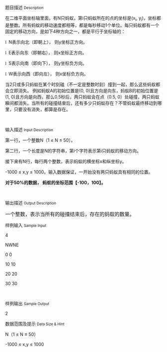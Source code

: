 <div class="panel panel-default">
<div class="area-title">
<span>
题目描述
<small>Description</small>
</span></div>
<div class="panel-body">

<p style=""><span style="">在二维平面坐标轴里面，有N只蚂蚁，第i只蚂蚁所在的点的坐标是(x</span><sub><span style="">i</span></sub><span style="">, y</span><sub><span style="">i</span></sub><span style="">)</span><span style="">，坐标都是整数。所有蚂蚁的移动速度都相等，都是每秒移动1个单位。每只蚂蚁都有一个固定的移动方向，是如下4种方向之一，都是平行于坐标轴的：</span></p><p style=""><span style="font-family: Wingdings;">l<span style="font-family: 'Times New Roman';">  </span></span><span style="">N</span><span style="">表示向北（即朝上）， 则y坐标正方向。</span></p><p style=""><span style="font-family: Wingdings;">l<span style="font-family: 'Times New Roman';">  </span></span><span style="">E</span><span style="">表示向东（即朝右）， 则x坐标正方向。</span></p><p style=""><span style="font-family: Wingdings;">l<span style="font-family: 'Times New Roman';">  </span></span><span style="">S</span><span style="">表示向南（即向下）， 则y坐标负方向。</span></p><p style=""><span style="font-family: Wingdings;">l<span style="font-family: 'Times New Roman';">  </span></span><span style="">W</span><span style="">表示向西（即向左）， 则x坐标负方向。</span></p><p style=""><span style="">当2只或多只蚂蚁在某个时刻碰（不一定是整数时刻）撞到一起，那么这些蚂蚁都会立即消失。 例如蚂蚁A的初始位置是(0, 0)且方向是向东，蚂蚁B的初始位置是(1, 0)且方向是向西，那么0.5秒后，两只蚂蚁会在点（0.5, 0）处碰撞，两只蚂蚁瞬间都消失。当所有的碰撞结束后，还有多少只蚂蚁存在？不管蚂蚁最终移动到哪里，只要没有消失，都算是存在。</span></p><p><br></p>

</div>
</div>

<div class="panel panel-default">
<div class="area-title">
<span>
输入描述
<small>Input Description</small>
</span></div>
<div class="panel-body">
<p style=""><span style="">第一行，一个整数N（1 </span><span style="">≤</span><span style=""> N </span><span style="">≤</span><span style=""> 50</span><span style="">）。</span></p><p style=""><span style="">第二行，一个长度是N的字符串，第i个字符表示第i只蚂蚁的移动方向。</span></p><p style=""><span style="">接下来有N行，每行两个整数，表示蚂蚁的横坐标x和纵坐标y。</span></p><p style=""><span style="">-1000 </span><span style="">≤</span><span style=""> x,y </span><span style="">≤</span><span style=""> 1000</span><span style="">。输入数据保证，一开始没有两只蚂蚁具有相同的位置。</span></p><p><strong><span style="">对于50%的<span style="">数据</span>， 蚂蚁的坐标范围【-100，100】。</span></strong></p><p><br></p>

</div>
</div>
<div  class="panel panel-default">
<div class="area-title">
<span>
输出描述
<small>Output Description</small>
</span></div>
<div class="panel-body">

<p><span style="font-size:16px;font-family:宋体">一个整数，表示当所有的碰撞结束后，存在的蚂蚁的数量。</span></p>

</div>
</div>


<div class="panel panel-default">
<div class="area-title">
<span>
样例输入
<small>Sample Input</small>
</span></div>
<div class="panel-body">
<p style=""><span style="">4</span></p><p style=""><span style="">NWNE</span></p><p style=""><span style="">0 0</span></p><p style=""><span style="">10 10</span></p><p style=""><span style="">20 20</span></p><p style=""><span style="">30 30</span></p><p><br></p>

</div>
</div>

<div class="panel panel-default">
<div class="area-title">
<span>
样例输出
<small>Sample Output</small>
</span></div>
<div class="panel-body">
<p>2<br></p>

</div>
</div>

<div class="panel panel-default">
<div class="area-title">
<span>
数据范围及提示
<small>Data Size & Hint</small>
</span></div>
<div class="panel-body">
<p><span style="">N</span><span style="">（1 </span><span style="">≤</span><span style=""> N </span><span style="">≤</span><span style=""> 50</span><span style="">）</span></p><p><span style=""><span style="">-1000 </span><span style="">≤</span><span style=""> x,y </span><span style="">≤</span><span style=""> 1000</span></span></p>
</div>
</div>